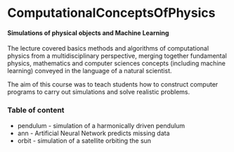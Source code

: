 # ComputationalConceptsOfPhysics
#### Simulations of physical objects and Machine Learning
The lecture covered basics methods and algorithms of computational physics from a multidisciplinary perspective, merging together fundamental physics, mathematics and computer sciences concepts (including machine learning) conveyed in the language of a natural scientist.<br>

The aim of this course was to teach students how to construct computer programs to carry out simulations and solve realistic problems.

### Table of content
* pendulum - simulation of a harmonically driven pendulum
* ann - Artificial Neural Network predicts missing data
* orbit - simulation of a satellite orbiting the sun
